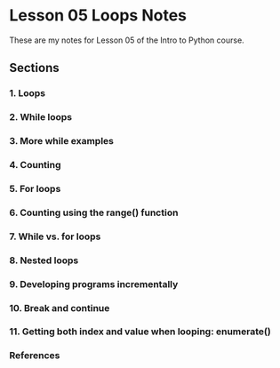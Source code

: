# Lesson 05 Loops Notes

These are my notes for Lesson 05 of the Intro to Python course.

## Sections

### 1. Loops


### 2. While loops


### 3. More while examples


### 4. Counting


### 5. For loops


### 6. Counting using the range() function


### 7. While vs. for loops


### 8. Nested loops


### 9. Developing programs incrementally


### 10. Break and continue


### 11. Getting both index and value when looping: enumerate()


### References
